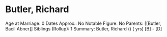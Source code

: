 # Butler, Richard

Age at Marriage: 0
Dates Approx.: No
Notable Figure: No
Parents: [[Butler, Bacil Abner]]
Siblings (Rollup): 1
Summary: Butler, Richard () ( yrs)
[B]  - [D]